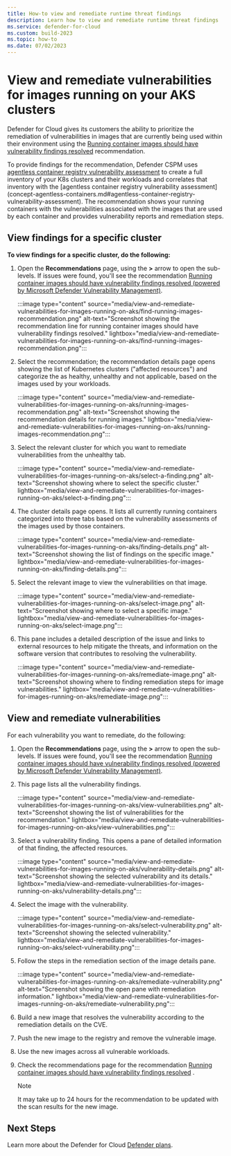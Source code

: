 ```yaml
---
title: How-to view and remediate runtime threat findings 
description: Learn how to view and remediate runtime threat findings
ms.service: defender-for-cloud
ms.custom: build-2023
ms.topic: how-to
ms.date: 07/02/2023
---
```


# View and remediate vulnerabilities for images running on your AKS clusters

Defender for Cloud gives its customers the ability to prioritize the remediation of vulnerabilities in images that are currently being used within their environment using the [Running container images should have vulnerability findings resolved](https://portal.azure.com/#view/Microsoft_Azure_Security_CloudNativeCompute/KubernetesRuntimeVisibilityRecommendationDetailsBlade/assessmentKey/41503391-efa5-47ee-9282-4eff6131462ce) recommendation.

To provide findings for the recommendation, Defender CSPM uses [agentless container registry vulnerability assessment](concept-agentless-containers.md#agentless-container-registry-vulnerability-assessment) to create a full inventory of your K8s clusters and their workloads and correlates that inventory with the [agentless container registry vulnerability assessment] (concept-agentless-containers.md#agentless-container-registry-vulnerability-assessment). The recommendation shows your running containers with the vulnerabilities associated with the images that are used by each container and provides vulnerability reports and remediation steps. 

## View findings for a specific cluster

**To view findings for a specific cluster, do the following:**  

1. Open the **Recommendations** page, using the **>** arrow to open the sub-levels. If issues were found, you'll see the recommendation [Running container images should have vulnerability findings resolved (powered by Microsoft Defender Vulnerability Management)](https://portal.azure.com/#blade/Microsoft_Azure_Security/RecommendationsBlade/assessmentKey/c609cf0f-71ab-41e9-a3c6-9a1f7fe1b8d5). 

    :::image type="content" source="media/view-and-remediate-vulnerabilities-for-images-running-on-aks/find-running-images-recommendation.png" alt-text="Screenshot showing the recommendation line for running container images should have vulnerability findings resolved." lightbox="media/view-and-remediate-vulnerabilities-for-images-running-on-aks/find-running-images-recommendation.png"::: 

1. Select the recommendation; the recommendation details page opens showing the list of Kubernetes clusters ("affected resources") and categorize the as healthy, unhealthy and not applicable, based on the images used by your workloads. 

    :::image type="content" source="media/view-and-remediate-vulnerabilities-for-images-running-on-aks/running-images-recommendation.png" alt-text="Screenshot showing the recommendation details for running images." lightbox="media/view-and-remediate-vulnerabilities-for-images-running-on-aks/running-images-recommendation.png":::

1. Select the relevant cluster for which you want to remediate vulnerabilities from the unhealthy tab.

    :::image type="content" source="media/view-and-remediate-vulnerabilities-for-images-running-on-aks/select-a-finding.png" alt-text="Screenshot showing where to select the specific cluster." lightbox="media/view-and-remediate-vulnerabilities-for-images-running-on-aks/select-a-finding.png":::

1. The cluster details page opens. It lists all currently running containers categorized into three tabs based on the vulnerability assessments of the images used by those containers.

    :::image type="content" source="media/view-and-remediate-vulnerabilities-for-images-running-on-aks/finding-details.png" alt-text="Screenshot showing the list of findings on the specific image." lightbox="media/view-and-remediate-vulnerabilities-for-images-running-on-aks/finding-details.png":::

1. Select the relevant image to view the vulnerabilities on that image.
  
    :::image type="content" source="media/view-and-remediate-vulnerabilities-for-images-running-on-aks/select-image.png" alt-text="Screenshot showing where to select a specific image." lightbox="media/view-and-remediate-vulnerabilities-for-images-running-on-aks/select-image.png":::

1. This pane includes a detailed description of the issue and links to external resources to help mitigate the threats, and information on the software version that contributes to resolving the vulnerability.  
  
    :::image type="content" source="media/view-and-remediate-vulnerabilities-for-images-running-on-aks/remediate-image.png" alt-text="Screenshot showing where to finding remediation steps for image vulnerabilities." lightbox="media/view-and-remediate-vulnerabilities-for-images-running-on-aks/remediate-image.png":::

## View and remediate vulnerabilities

For each vulnerability you want to remediate, do the following:

1. Open the **Recommendations** page, using the **>** arrow to open the sub-levels. If issues were found, you'll see the recommendation [Running container images should have vulnerability findings resolved (powered by Microsoft Defender Vulnerability Management)](https://portal.azure.com/#blade/Microsoft_Azure_Security/RecommendationsBlade/assessmentKey/c609cf0f-71ab-41e9-a3c6-9a1f7fe1b8d5).
1. This page lists all the vulnerability findings.

    :::image type="content" source="media/view-and-remediate-vulnerabilities-for-images-running-on-aks/view-vulnerabilities.png" alt-text="Screenshot showing the list of vulnerabilities for the recommendation." lightbox="media/view-and-remediate-vulnerabilities-for-images-running-on-aks/view-vulnerabilities.png":::

1. Select a vulnerability finding. This opens a pane of detailed information of that finding, the affected resources.

    :::image type="content" source="media/view-and-remediate-vulnerabilities-for-images-running-on-aks/vulnerability-details.png" alt-text="Screenshot showing the selected vulnerability and its details." lightbox="media/view-and-remediate-vulnerabilities-for-images-running-on-aks/vulnerability-details.png":::

1. Select the image with the vulnerability.
    
    :::image type="content" source="media/view-and-remediate-vulnerabilities-for-images-running-on-aks/select-vulnerability.png" alt-text="Screenshot showing the selected vulnerability." lightbox="media/view-and-remediate-vulnerabilities-for-images-running-on-aks/select-vulnerability.png":::

1. Follow the steps in the remediation section of the image details pane. 

    :::image type="content" source="media/view-and-remediate-vulnerabilities-for-images-running-on-aks/remediate-vulnerability.png" alt-text="Screenshot showing the open pane with remediation information." lightbox="media/view-and-remediate-vulnerabilities-for-images-running-on-aks/remediate-vulnerability.png":::

1. Build a new image that resolves the vulnerability according to the remediation details on the CVE.
1. Push the new image to the registry and remove the vulnerable image.
1. Use the new images across all vulnerable workloads.
1. Check the recommendations page for the recommendation [Running container images should have vulnerability findings resolved](https://portal.azure.com/#view/Microsoft_Azure_Security_CloudNativeCompute/KubernetesRuntimeVisibilityRecommendationDetailsBlade/assessmentKey/41503391-efa5-47ee-9282-4eff6131462c) . 

    > [!NOTE]
    > It may take up to 24 hours for the recommendation to be updated with the scan results for the new image. 


## Next Steps 

 Learn more about the Defender for Cloud [Defender plans](defender-for-cloud-introduction.md#protect-cloud-workloads).